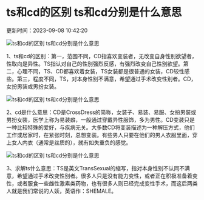 # ts和cd的区别 ts和cd分别是什么意思

更新时间：2023-09-08 10:42:20

![ts和cd的区别 ts和cd分别是什么意思](/uploads/230908/1042204610-0.jpg)

1、ts和cd的区别：第一，范围不同，CD指喜欢变装者，无改变自身性别欲望者，性取向是异性。TS指认对自己的性别强烈反感，有强烈改变自己性别欲望。第二，心理不同，TS、CD都喜欢着女装，TS女装都是很普通的女装，CD较性感些。第三，程度不同，TS，对本身性别不满意，希望通过手术改变性别者。CD，女扮男装或男扮女装。

![ts和cd的区别 ts和cd分别是什么意思](/uploads/230908/1042202L4-1.jpg)

2、cd是什么意思：CD是CrossDress的简称，女装子、易装、易服、女扮男裝或男扮女裝，医学上称为易装癖，一般通过穿戴异性服饰，多为男性。CD变装只是一种比较特殊的爱好，与疾病无关。大多数CD将变装描述为一种解压方式，他们工作或居家时，在紧张时刻，总想变装。有些男人只要在他们的男人衣服里面，穿上女人内衣（通常是丝质的），就有如失重负的感觉。

![ts和cd的区别 ts和cd分别是什么意思](/uploads/230908/10422043Z-2.jpg)

3、求解ts什么意思：TS是英文TransSexual的缩写，指对本身性别不认同不满意，希望通过手术改变性别者。很多人只是没有能力变性，或者正在积极准备着变性，或者服食一些雌性激素类药物，也有很多人则已经完成变性手术，而这后两类人就是我们常说的人妖，英语作：SHEMALE。
<!-- tcd_original_link http://www.fengdu365.com/n/39785.html -->
